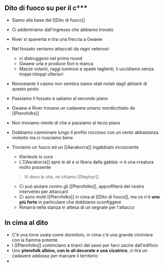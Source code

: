 ## Dito di fuoco su per il c***
- Siamo alla base del [[Dito di fuoco]]
- Ci addentriamo dall'ingresso che abbiamo trovato
- River si spaventa e tira una freccia a Gwaew
- Nel fossato veniamo attaccati da ragni velenosi: 
	- ci distruggono nel primo round
	- Gwaew urla e produce fiori e manca
	- Mazze volanti, raggi luminosi e spade taglienti, li uccidiamo senza troppi intoppi ulteriori
- Nonostante il casino non sembra siamo stati notati dagli abitanti di questo posto
- Passiamo il fossato e saliamo al secondo piano
- Gwaew e River trovano un cadavere umano mordicchiato da [[Pterofolks]]
- Non troviamo niente di che e passiamo al terzo piano
- Dobbiamo camminare lungo il profilo roccioso con un vento abbastanza violento ma ci riusciamo bene
- Troviamo un fuoco ed un [[Aarakocra]] ingabbiato incosciente
	- Klerikork lo cura
	- L'[[Aarakocra]] apre le ali e si libera dalla gabbia -> è una creatura molto possente
	> Vi devo la vita, mi chiamo [[Nephyr]]
	
	- Ci può aiutare contro gli [[Pterofolks]], approffiterà del nostro intervento per attaccarli
	- Ci sono molti [[Pterofolks]] in cima al [[Dito di fuoco]], ma ce n'è **uno più forte** in particolare che dobbiamo sconfiggere
	- Rimarrà nella stanza in attesa di un segnale per l'attacco

## In cima al dito
- C'è una torre usata come dormitoio, in cima c'è una grande ciminiera con la fiamma potente 
- I [[Pterofolks]] cominciano a tirarci dei sassi per farci uscire dall'edificio
- Uno **pterofolk albino, con le ali decorate e una cicatrice**, ci tira un cadavere addosso per marcare il territorio
- 